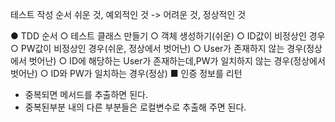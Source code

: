 테스트 작성 순서
쉬운 것, 예외적인 것 -> 어려운 것, 정상적인 것

● TDD 순서
 ○ 테스트 클래스 만들기
 ○ 객체 생성하기(쉬운)
 ○ ID값이 비정상인 경우
 ○ PW값이 비정상인 경우(쉬운, 정상에서 벗어난)
 ○ User가 존재하지 않는 경우(정상에서 벗어난)
 ○ ID에 해당하는 User가 존재하는데,PW가 일치하지 않는 경우(정상에서 벗어난)
 ○ ID와 PW가 일치하는 경우(정상)
  ■ 인증 정보를 리턴



- 중복되면 메서드를 추출하면 된다.
- 중복된부분 내의 다른 부분들은 로컬변수로 추출해 주면 된다.
